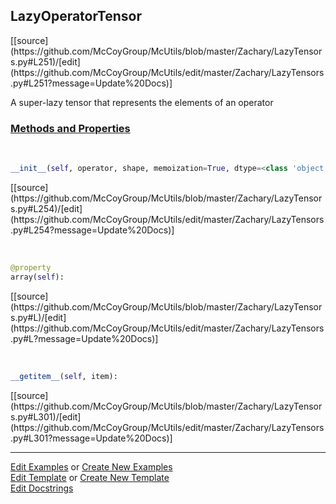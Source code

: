 ## <a id="McUtils.Zachary.LazyTensors.LazyOperatorTensor">LazyOperatorTensor</a> 
<div class="docs-source-link" markdown="1">
[[source](https://github.com/McCoyGroup/McUtils/blob/master/Zachary/LazyTensors.py#L251)/[edit](https://github.com/McCoyGroup/McUtils/edit/master/Zachary/LazyTensors.py#L251?message=Update%20Docs)]
</div>

A super-lazy tensor that represents the elements of an operator

<div class="collapsible-section">
 <div class="collapsible-section collapsible-section-header" markdown="1">
 
### <a class="collapse-link" data-toggle="collapse" href="#methods">Methods and Properties</a> <a class="float-right" data-toggle="collapse" href="#methods"><i class="fa fa-chevron-down"></i></a>

 </div>
 <div class="collapsible-section collapsible-section-body collapse" id="methods" markdown="1">

<a id="McUtils.Zachary.LazyTensors.LazyOperatorTensor.__init__" class="docs-object-method">&nbsp;</a> 
```python
__init__(self, operator, shape, memoization=True, dtype=<class 'object'>, fill=None): 
```
<div class="docs-source-link" markdown="1">
[[source](https://github.com/McCoyGroup/McUtils/blob/master/Zachary/LazyTensors.py#L254)/[edit](https://github.com/McCoyGroup/McUtils/edit/master/Zachary/LazyTensors.py#L254?message=Update%20Docs)]
</div>

<a id="McUtils.Zachary.LazyTensors.LazyOperatorTensor.array" class="docs-object-method">&nbsp;</a> 
```python
@property
array(self): 
```
<div class="docs-source-link" markdown="1">
[[source](https://github.com/McCoyGroup/McUtils/blob/master/Zachary/LazyTensors.py#L)/[edit](https://github.com/McCoyGroup/McUtils/edit/master/Zachary/LazyTensors.py#L?message=Update%20Docs)]
</div>

<a id="McUtils.Zachary.LazyTensors.LazyOperatorTensor.__getitem__" class="docs-object-method">&nbsp;</a> 
```python
__getitem__(self, item): 
```
<div class="docs-source-link" markdown="1">
[[source](https://github.com/McCoyGroup/McUtils/blob/master/Zachary/LazyTensors.py#L301)/[edit](https://github.com/McCoyGroup/McUtils/edit/master/Zachary/LazyTensors.py#L301?message=Update%20Docs)]
</div>

 </div>
</div>




___

[Edit Examples](https://github.com/McCoyGroup/McUtils/edit/gh-pages/ci/examples/McUtils/Zachary/LazyTensors/LazyOperatorTensor.md) or 
[Create New Examples](https://github.com/McCoyGroup/McUtils/new/gh-pages/?filename=ci/examples/McUtils/Zachary/LazyTensors/LazyOperatorTensor.md) <br/>
[Edit Template](https://github.com/McCoyGroup/McUtils/edit/gh-pages/ci/docs/McUtils/Zachary/LazyTensors/LazyOperatorTensor.md) or 
[Create New Template](https://github.com/McCoyGroup/McUtils/new/gh-pages/?filename=ci/docs/templates/McUtils/Zachary/LazyTensors/LazyOperatorTensor.md) <br/>
[Edit Docstrings](https://github.com/McCoyGroup/McUtils/edit/master/Zachary/LazyTensors.py#L251?message=Update%20Docs)